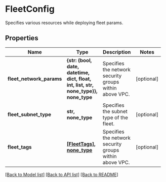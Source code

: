 # FleetConfig

Specifies various resources while deploying fleet params.

## Properties
Name | Type | Description | Notes
------------ | ------------- | ------------- | -------------
**fleet_network_params** | **{str: (bool, date, datetime, dict, float, int, list, str, none_type)}, none_type** | Specifies the network security groups within above VPC. | [optional] 
**fleet_subnet_type** | **str, none_type** | Specifies the subnet type of the fleet. | [optional] 
**fleet_tags** | [**[FleetTags], none_type**](FleetTags.md) | Specifies the network security groups within above VPC. | [optional] 

[[Back to Model list]](../README.md#documentation-for-models) [[Back to API list]](../README.md#documentation-for-api-endpoints) [[Back to README]](../README.md)


